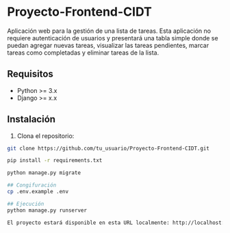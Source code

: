 # Proyecto-Frontend-CIDT

Aplicación web para la gestión de una lista de tareas. Esta aplicación no requiere autenticación de usuarios y presentará una tabla simple donde se puedan agregar nuevas tareas, visualizar las tareas pendientes, marcar tareas como completadas y eliminar tareas de la lista. 

## Requisitos

- Python >= 3.x
- Django >= x.x

## Instalación

1. Clona el repositorio:

```bash
git clone https://github.com/tu_usuario/Proyecto-Frontend-CIDT.git

pip install -r requirements.txt

python manage.py migrate

## Congifuración
cp .env.example .env

## Ejecución
python manage.py runserver

El proyecto estará disponible en esta URL localmente: http://localhost:8000/
